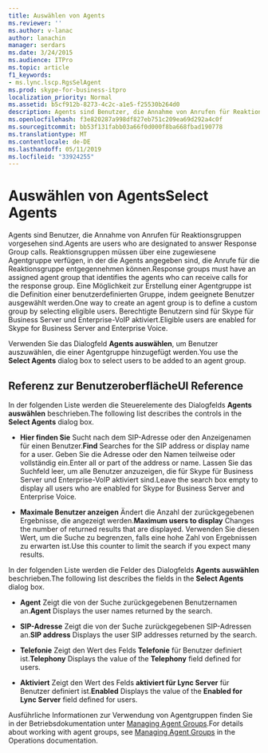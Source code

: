 ```yaml
---
title: Auswählen von Agents
ms.reviewer: ''
ms.author: v-lanac
author: lanachin
manager: serdars
ms.date: 3/24/2015
ms.audience: ITPro
ms.topic: article
f1_keywords:
- ms.lync.lscp.RgsSelAgent
ms.prod: skype-for-business-itpro
localization_priority: Normal
ms.assetid: b5cf912b-8273-4c2c-a1e5-f25530b264d0
description: Agents sind Benutzer, die Annahme von Anrufen für Reaktionsgruppen vorgesehen sind. Reaktionsgruppen müssen über eine zugewiesene Agentgruppe verfügen, in der die Agents angegeben sind, die Anrufe für die Reaktionsgruppe entgegennehmen können. Eine Möglichkeit zur Erstellung einer Agentgruppe ist die Definition einer benutzerdefinierten Gruppe, indem geeignete Benutzer ausgewählt werden. Berechtigte Benutzern sind für Skype für Business Server und Enterprise-VoIP aktiviert.
ms.openlocfilehash: f3e820287a998df827eb751c209ea69d292a4c0f
ms.sourcegitcommit: bb53f131fabb03a66f0d000f8ba668fbad190778
ms.translationtype: MT
ms.contentlocale: de-DE
ms.lasthandoff: 05/11/2019
ms.locfileid: "33924255"
---
```

# <a name="select-agents"></a><span data-ttu-id="0f67e-106">Auswählen von Agents</span><span class="sxs-lookup"><span data-stu-id="0f67e-106">Select Agents</span></span>

<span data-ttu-id="0f67e-107">Agents sind Benutzer, die Annahme von Anrufen für Reaktionsgruppen vorgesehen sind.</span><span class="sxs-lookup"><span data-stu-id="0f67e-107">Agents are users who are designated to answer Response Group calls.</span></span> <span data-ttu-id="0f67e-108">Reaktionsgruppen müssen über eine zugewiesene Agentgruppe verfügen, in der die Agents angegeben sind, die Anrufe für die Reaktionsgruppe entgegennehmen können.</span><span class="sxs-lookup"><span data-stu-id="0f67e-108">Response groups must have an assigned agent group that identifies the agents who can receive calls for the response group.</span></span> <span data-ttu-id="0f67e-109">Eine Möglichkeit zur Erstellung einer Agentgruppe ist die Definition einer benutzerdefinierten Gruppe, indem geeignete Benutzer ausgewählt werden.</span><span class="sxs-lookup"><span data-stu-id="0f67e-109">One way to create an agent group is to define a custom group by selecting eligible users.</span></span> <span data-ttu-id="0f67e-110">Berechtigte Benutzern sind für Skype für Business Server und Enterprise-VoIP aktiviert.</span><span class="sxs-lookup"><span data-stu-id="0f67e-110">Eligible users are enabled for Skype for Business Server and Enterprise Voice.</span></span>

<span data-ttu-id="0f67e-111">Verwenden Sie das Dialogfeld **Agents auswählen**, um Benutzer auszuwählen, die einer Agentgruppe hinzugefügt werden.</span><span class="sxs-lookup"><span data-stu-id="0f67e-111">You use the **Select Agents** dialog box to select users to be added to an agent group.</span></span>

## <a name="ui-reference"></a><span data-ttu-id="0f67e-112">Referenz zur Benutzeroberfläche</span><span class="sxs-lookup"><span data-stu-id="0f67e-112">UI Reference</span></span>

<span data-ttu-id="0f67e-113">In der folgenden Liste werden die Steuerelemente des Dialogfelds **Agents auswählen** beschrieben.</span><span class="sxs-lookup"><span data-stu-id="0f67e-113">The following list describes the controls in the **Select Agents** dialog box.</span></span>

- <span data-ttu-id="0f67e-114">**Hier finden Sie** Sucht nach dem SIP-Adresse oder den Anzeigenamen für einen Benutzer.</span><span class="sxs-lookup"><span data-stu-id="0f67e-114">**Find** Searches for the SIP address or display name for a user.</span></span> <span data-ttu-id="0f67e-115">Geben Sie die Adresse oder den Namen teilweise oder vollständig ein.</span><span class="sxs-lookup"><span data-stu-id="0f67e-115">Enter all or part of the address or name.</span></span> <span data-ttu-id="0f67e-116">Lassen Sie das Suchfeld leer, um alle Benutzer anzuzeigen, die für Skype für Business Server und Enterprise-VoIP aktiviert sind.</span><span class="sxs-lookup"><span data-stu-id="0f67e-116">Leave the search box empty to display all users who are enabled for Skype for Business Server and Enterprise Voice.</span></span>

- <span data-ttu-id="0f67e-117">**Maximale Benutzer anzeigen** Ändert die Anzahl der zurückgegebenen Ergebnisse, die angezeigt werden.</span><span class="sxs-lookup"><span data-stu-id="0f67e-117">**Maximum users to display** Changes the number of returned results that are displayed.</span></span> <span data-ttu-id="0f67e-118">Verwenden Sie diesen Wert, um die Suche zu begrenzen, falls eine hohe Zahl von Ergebnissen zu erwarten ist.</span><span class="sxs-lookup"><span data-stu-id="0f67e-118">Use this counter to limit the search if you expect many results.</span></span>

<span data-ttu-id="0f67e-119">In der folgenden Liste werden die Felder des Dialogfelds **Agents auswählen** beschrieben.</span><span class="sxs-lookup"><span data-stu-id="0f67e-119">The following list describes the fields in the **Select Agents** dialog box.</span></span>

- <span data-ttu-id="0f67e-120">**Agent** Zeigt die von der Suche zurückgegebenen Benutzernamen an.</span><span class="sxs-lookup"><span data-stu-id="0f67e-120">**Agent** Displays the user names returned by the search.</span></span>

- <span data-ttu-id="0f67e-121">**SIP-Adresse** Zeigt die von der Suche zurückgegebenen SIP-Adressen an.</span><span class="sxs-lookup"><span data-stu-id="0f67e-121">**SIP address** Displays the user SIP addresses returned by the search.</span></span>

- <span data-ttu-id="0f67e-122">**Telefonie** Zeigt den Wert des Felds **Telefonie** für Benutzer definiert ist.</span><span class="sxs-lookup"><span data-stu-id="0f67e-122">**Telephony** Displays the value of the **Telephony** field defined for users.</span></span>

- <span data-ttu-id="0f67e-123">**Aktiviert** Zeigt den Wert des Felds **aktiviert für Lync Server** für Benutzer definiert ist.</span><span class="sxs-lookup"><span data-stu-id="0f67e-123">**Enabled** Displays the value of the **Enabled for Lync Server** field defined for users.</span></span>

<span data-ttu-id="0f67e-124">Ausführliche Informationen zur Verwendung von Agentgruppen finden Sie in der Betriebsdokumentation unter [Managing Agent Groups](https://technet.microsoft.com/library/36084cdc-38f1-4c45-922f-f81c7e86210c.aspx).</span><span class="sxs-lookup"><span data-stu-id="0f67e-124">For details about working with agent groups, see [Managing Agent Groups](https://technet.microsoft.com/library/36084cdc-38f1-4c45-922f-f81c7e86210c.aspx) in the Operations documentation.</span></span>


